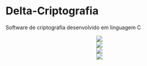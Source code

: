 # Delta-Criptografia
Software de criptografia desenvolvido em linguagem C



<div align='center'>
  <img src='https://user-images.githubusercontent.com/108281436/197286278-9a9ec9c8-668b-4e74-80ec-0c697c4b9bd0.png' />
</div>

<div align='center'>
<img src='https://user-images.githubusercontent.com/108281436/197283128-b8eec26e-4efe-4ba0-a6eb-85e87dd87587.png' />
</div>

<div align='center'>
<img src='https://user-images.githubusercontent.com/108281436/197283124-8c149d42-b41e-4226-8cf9-d578a420f0d1.png' />
</div>


<div align='center'>
<img src='https://user-images.githubusercontent.com/108281436/197284051-50e7b104-ff98-4f6b-b0ea-0d538fbe1bf4.png' />
</div>



